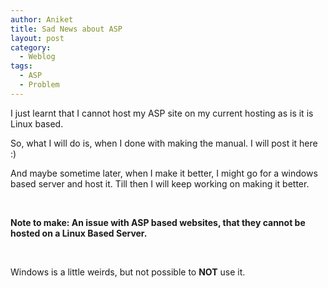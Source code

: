 ```yaml
---
author: Aniket
title: Sad News about ASP
layout: post
category:
  - Weblog
tags:
  - ASP
  - Problem
---
```

I just learnt that I cannot host my ASP site on my current hosting as is it is Linux based.

So, what I will do is, when I done with making the manual. I will post it here :)

And maybe sometime later, when I make it better, I might go for a windows based server and host it. Till then I will keep working on making it better.

 

**Note to make: An issue with ASP based websites, that they cannot be hosted on a Linux Based Server.**

 

Windows is a little weirds, but not possible to **NOT** use it.